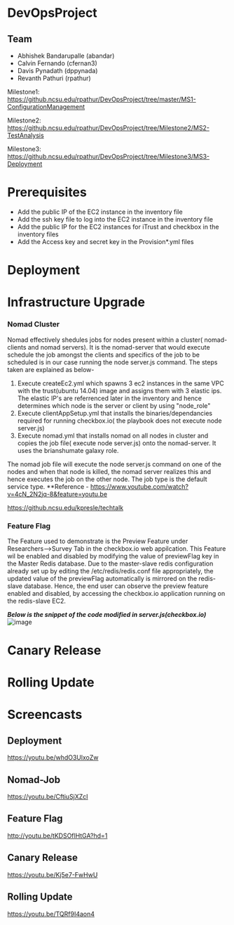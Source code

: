 # DevOpsProject

## Team
* Abhishek Bandarupalle (abandar)
* Calvin Fernando (cfernan3)
* Davis Pynadath (dppynada)
* Revanth Pathuri (rpathur)


Milestone1: https://github.ncsu.edu/rpathur/DevOpsProject/tree/master/MS1-ConfigurationManagement

Milestone2: https://github.ncsu.edu/rpathur/DevOpsProject/tree/Milestone2/MS2-TestAnalysis

Milestone3: https://github.ncsu.edu/rpathur/DevOpsProject/tree/Milestone3/MS3-Deployment

# Prerequisites

* Add the public IP of the EC2 instance in the inventory file
* Add the ssh key file to log into the EC2 instance in the inventory file
* Add the public IP for the EC2 instances for iTrust and checkbox in the inventory files 
* Add the Access key and secret key in the Provision*.yml files


# Deployment

# Infrastructure Upgrade

### Nomad Cluster
Nomad effectively shedules jobs for nodes present within a cluster( nomad-clients and nomad servers). It is the nomad-server that would execute schedule the job amongst the clients and specifics of the job to be scheduled is in our case running the node server.js command.
The steps taken are explained as below-
1) Execute createEc2.yml which spawns 3 ec2 instances in the same VPC with the trust(ubuntu 14.04) image and assigns them with 3 elastic ips. The elastic IP's are referrenced later in the inventory and hence determines which node is the server or client by using "node_role"
3) Execute clientAppSetup.yml that installs the binaries/dependancies required for running checkbox.io( the playbook does not execute node server.js)
3) Execute nomad.yml that installs nomad on all nodes in cluster and copies the job file( execute node server.js) onto the nomad-server. It uses the brianshumate galaxy role.

The nomad job file will execute the node server.js command on one of the nodes and when that node is killed, the nomad server realizes this and hence executes the job on the other node. The job type is the default service type.
**Reference - 
https://www.youtube.com/watch?v=4cN_2N2jq-8&feature=youtu.be

https://github.ncsu.edu/kpresle/techtalk

### Feature Flag

The Feature used to demonstrate is the Preview Feature under Researchers-->Survey Tab in the checkbox.io web appilcation.
This Feature wil be enabled and disabled by modifying the value of previewFlag key in the Master Redis database. 
Due to the master-slave redis configuration already set up by editing the /etc/redis/redis.conf file appropriately, the updated value  of the previewFlag automatically is mirrored on the redis-slave database. Hence, the end user can observe the preview feature enabled and disabled, by accessing the checkbox.io application running on the redis-slave EC2.

***Below is the snippet of the code modified in server.js(checkbox.io)***
![image](https://media.github.ncsu.edu/user/6391/files/6601656e-ca34-11e7-9fce-fc2719dda4d2)


# Canary Release

# Rolling Update


# Screencasts

## Deployment
https://youtu.be/whdO3UlxoZw

## Nomad-Job
https://youtu.be/CftiuSjXZcI

## Feature Flag
http://youtu.be/tKDSOflHtGA?hd=1

## Canary Release
https://youtu.be/Kj5e7-FwHwU

## Rolling Update
https://youtu.be/TQRf9I4aon4
